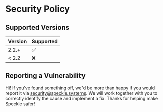 # Security Policy

## Supported Versions

| Version | Supported          |
| ------- | ------------------ |
| 2.2.+   | :white_check_mark: |
| < 2.2   | :x:                |

## Reporting a Vulnerability

Hi! If you've found something off, we'd be more than happy if you would report it via security@speckle.systems. We will work together with you to correctly identify the cause and implement a fix. Thanks for helping make Speckle safer! 
